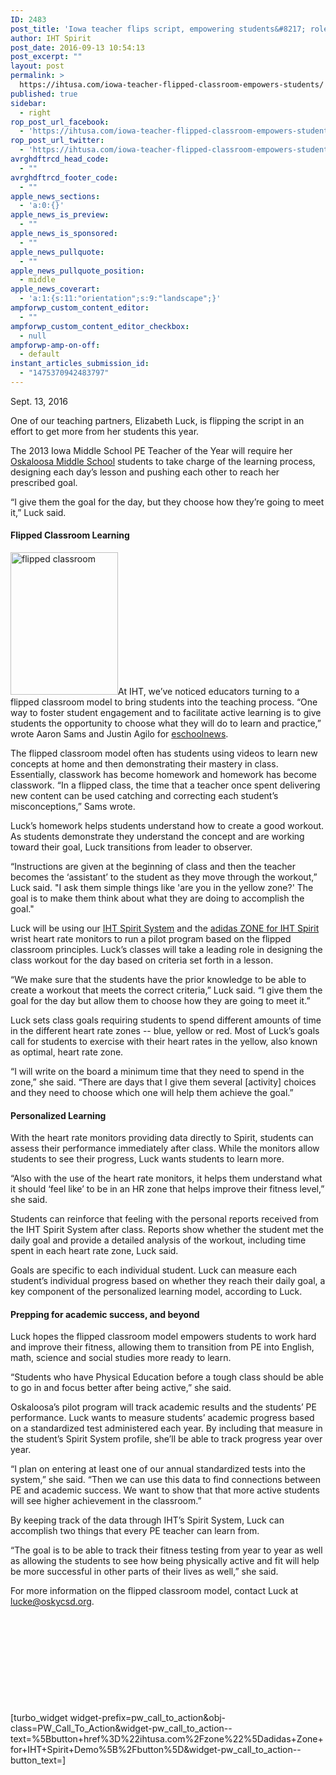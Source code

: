```yaml
---
ID: 2483
post_title: 'Iowa teacher flips script, empowering students&#8217; role within the classroom'
author: IHT Spirit
post_date: 2016-09-13 10:54:13
post_excerpt: ""
layout: post
permalink: >
  https://ihtusa.com/iowa-teacher-flipped-classroom-empowers-students/
published: true
sidebar:
  - right
rop_post_url_facebook:
  - 'https://ihtusa.com/iowa-teacher-flipped-classroom-empowers-students/?utm_source=ReviveOldPost&utm_medium=social&utm_campaign=ReviveOldPost'
rop_post_url_twitter:
  - 'https://ihtusa.com/iowa-teacher-flipped-classroom-empowers-students/?utm_source=ReviveOldPost&utm_medium=social&utm_campaign=ReviveOldPost'
avrghdftrcd_head_code:
  - ""
avrghdftrcd_footer_code:
  - ""
apple_news_sections:
  - 'a:0:{}'
apple_news_is_preview:
  - ""
apple_news_is_sponsored:
  - ""
apple_news_pullquote:
  - ""
apple_news_pullquote_position:
  - middle
apple_news_coverart:
  - 'a:1:{s:11:"orientation";s:9:"landscape";}'
ampforwp_custom_content_editor:
  - ""
ampforwp_custom_content_editor_checkbox:
  - null
ampforwp-amp-on-off:
  - default
instant_articles_submission_id:
  - "1475370942483797"
---
```

<span style="font-weight: 400;">Sept. 13, 2016</span>

<span style="font-weight: 400;">One of our teaching partners, Elizabeth Luck, is flipping the script in an effort to get more from her students this year. </span>

<span style="font-weight: 400;">The 2013 Iowa Middle School PE Teacher of the Year will require her </span><a href="http://oskaloosa.k12.ia.us/oskaloosa-middle-school-"><span style="font-weight: 400;">Oskaloosa Middle School</span></a><span style="font-weight: 400;"> students to take charge of the learning process, designing each day’s lesson and pushing each other to reach her prescribed goal. </span>

<span style="font-weight: 400;">“I give them the goal for the day, but they choose how they’re going to meet it,” Luck said.</span><!--more-->
<h4><b>Flipped Classroom Learning </b></h4>
<span style="font-weight: 400;"><a href="https://ihtusa.com/wp-content/uploads/2016/07/605_LUCK_BETSY.jpg"><img class="alignright size-full wp-image-2255" src="https://ihtusa.com/wp-content/uploads/2016/07/605_LUCK_BETSY.jpg" alt="flipped classroom" width="172" height="228" /></a>At IHT, we’ve noticed educators turning to a flipped classroom model to bring students into the teaching process. “One way to foster student engagement and to facilitate active learning is to give students the opportunity to choose what they will do to learn and practice,” wrote Aaron Sams and Justin Agilo for </span><a href="http://www.eschoolnews.com/2016/08/15/3-ways-the-flipped-classroom-leads-to-better-subject-mastery/2/?all"><span style="font-weight: 400;">eschoolnews</span></a><span style="font-weight: 400;">. </span>

<span style="font-weight: 400;">The flipped classroom model often has students using videos to learn new concepts at home and then demonstrating their mastery in class. Essentially, classwork has become homework and homework has become classwork. “In a flipped class, the time that a teacher once spent delivering new content can be used catching and correcting each student’s misconceptions,” Sams wrote.</span>

<span style="font-weight: 400;">Luck’s homework helps students understand how to create a good workout. As students demonstrate they understand the concept and are working toward their goal, Luck transitions from leader to observer.</span>

<span style="font-weight: 400;">“Instructions are given at the beginning of class and then the teacher becomes the ‘assistant’ to the student as they move through the workout,” Luck said. "I ask them simple things like 'are you in the yellow zone?' The goal is to make them think about what they are doing to accomplish the goal."</span>

<span style="font-weight: 400;">Luck will be using our </span><a href="http://www.ihtusa.com/spirit-system"><span style="font-weight: 400;">IHT Spirit System</span></a><span style="font-weight: 400;"> and the </span><a href="http://www.ihtusa.com/zone"><span style="font-weight: 400;">adidas ZONE for IHT Spirit</span></a><span style="font-weight: 400;"> wrist heart rate monitors to run a pilot program based on the flipped classroom principles. Luck’s classes will take a leading role in designing the class workout for the day based on criteria set forth in a lesson. </span>

<span style="font-weight: 400;">“</span><span style="font-weight: 400;">We make sure that the students have the prior knowledge to be able to create a workout that meets the correct criteria,” Luck said. “I give them the goal for the day but allow them to choose how they are going to meet it.”</span>

<span style="font-weight: 400;">Luck sets class goals requiring students to spend different amounts of time in the different heart rate zones -- blue, yellow or red. Most of Luck’s goals call for students to exercise with their heart rates in the yellow, also known as optimal, heart rate zone.</span>

<span style="font-weight: 400;">“I will write on the board a minimum time that they need to spend in the zone,” she said. “There are days that I give them several [activity] choices and they need to choose which one will help them achieve the goal.”</span>
<h4><b>Personalized Learning</b></h4>
<span style="font-weight: 400;">With the heart rate monitors providing data directly to Spirit, students can assess their performance immediately after class. While the monitors allow students to see their progress, Luck wants students to learn more. </span>

<span style="font-weight: 400;"> “Also with the use of the heart rate monitors, it helps them understand what it should ‘feel like’ to be in an HR zone that helps improve their fitness level,” she said.</span>

<span style="font-weight: 400;">Students can reinforce that feeling with the personal reports received from the IHT Spirit System after class. Reports show whether the student met the daily goal and provide a detailed analysis of the workout, including time spent in each heart rate zone, Luck said.</span>

<span style="font-weight: 400;">Goals are specific to each individual student. Luck can measure each student’s individual progress based on whether they reach their daily goal, a key component of the personalized learning model, according to Luck.</span>
<h4><b>Prepping for academic success, and beyond</b></h4>
<span style="font-weight: 400;">Luck hopes the flipped classroom model empowers students to work hard and improve their fitness, allowing them to transition from PE into English, math, science and social studies more ready to learn. </span>

<span style="font-weight: 400;">“</span><span style="font-weight: 400;">Students who have Physical Education before a tough class should be able to go in and focus better after being active,” she said.</span>

<span style="font-weight: 400;">Oskaloosa’s pilot program will track academic results and the students’ PE performance. Luck wants to measure students’ academic progress based on a standardized test administered each year. By including that measure in the student’s Spirit System profile, she’ll be able to track progress year over year.</span>

<span style="font-weight: 400;">“I plan on entering at least one of our annual standardized tests into the system,” she said. “Then we can use this data to find connections between PE and academic success. We want to show that that more active students will see higher achievement in the classroom.”</span>

<span style="font-weight: 400;">By keeping track of the data through IHT’s Spirit System, Luck can accomplish two things that every PE teacher can learn from.</span>

<span style="font-weight: 400;">“</span><span style="font-weight: 400;">The goal is to be able to track their fitness testing from year to year as well as allowing the students to see how being physically active and fit will help be more successful in other parts of their lives as well,” she said.</span>

<span style="font-weight: 400;">For more information on the flipped classroom model, contact Luck at <a href="mailto: lucke@oskycsd.org" target="_blank" rel="noopener noreferrer">lucke@oskycsd.org</a>.</span>

&nbsp;

&nbsp;

&nbsp;

&nbsp;

&nbsp;

[turbo_widget widget-prefix=pw_call_to_action&obj-class=PW_Call_To_Action&widget-pw_call_to_action--text=%5Bbutton+href%3D%22ihtusa.com%2Fzone%22%5Dadidas+Zone+for+IHT+Spirit+Demo%5B%2Fbutton%5D&widget-pw_call_to_action--button_text=]

&nbsp;

&nbsp;

&nbsp;

&nbsp;

&nbsp;